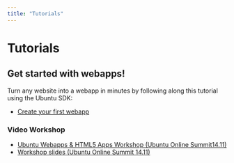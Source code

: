 ```yaml
---
title: "Tutorials"
---
```



# Tutorials

## Get started with webapps!

Turn any website into a webapp in minutes by following along this tutorial
using the Ubuntu SDK:

  * [Create your first webapp](web-app-tutorial.md)

### Video Workshop

 * [Ubuntu Webapps & HTML5 Apps Workshop (Ubuntu Online Summit14.11)](https://www.youtube.com/watch?v=A0GnnWw6Xd4)
 * [Workshop slides (Ubuntu Online Summit 14.11)](https://docs.google.com/a/canonical.com/presentation/d/1oTMyYMIvZsfeBy7OJwIqiXP0AWWF8bzXUpdkT46oPHA/edit#slide=id.g1877ebb12_6_0)

